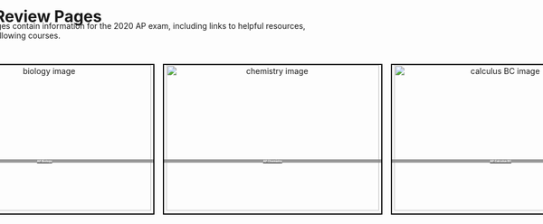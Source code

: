 <html>
     <head>
          <meta charset = "utf-8">
          <style>
               #title {
                    position: absolute;
                    left:-12%;
               }
               #subtitle {
                    position: absolute;
                    top: 100px;
                    left:-12%;
               }
               .courseLabel {
                    position: relative;
                    top: -100px;
                    font-size: 5;
                    background-color: rgba(128, 128, 128, 0.801);
                    color: white;
               }
               .coursePic {
                    position: relative;
                    width:99%;
                    margin: 0px 0px 0px 0px;
                    padding: 0px;
               }
               /* #calcPic {
                    width:96%;
               } */
               .bio_img_and_label {
                    position: absolute;
                    text-align: center;
                    width: 40%;
                    height: 263px;
                    top: 40px;
                    padding: 0px;
                    margin: 150px 0px 0px 0px;
                    left: -12%;
                    border: 2px solid black;
               }
               .chem_img_and_label {
                    position: absolute;
                    text-align: center;
                    width: 40%;
                    height: 263px;
                    top: 40px;
                    padding: 0px;
                    margin: 150px 0px 0px 0px;
                    left: 30%;
                    border: 2px solid black;
               }
               .calc_img_and_label {
                    position: absolute;
                    text-align: center;
                    width: 40%;
                    height:263px;
                    top: 40px;
                    padding: 0px;
                    margin: 150px 0px 0px 0px;
                    left: 72%;
                    border: 2px solid black;
               }
          </style>
     </head>
     <body>
          <h1 id="title">Course Review Pages</h1>
          <p id="subtitle">These review pages contain information for the 2020 AP exam, including links to helpful resources,<br> for each of the following courses.</p>
          <div id="biology" class="bio_img_and_label">
               <a target="-blank" href="biology.html">
                    <img src="https://user-images.githubusercontent.com/63515930/79056396-2afb4a80-7c24-11ea-9b60-e09ca904730d.jpg" alt="biology image" id="bioPic" class="coursePic"/>
                    <h2 class="courseLabel">AP Biology</h2>
               </a>
          </div>
          <div id="chemistry" class="chem_img_and_label">
               <a target="-blank" href="chemistry.html">
                    <img src="https://user-images.githubusercontent.com/63515930/79074404-2b462500-7cba-11ea-93bc-e48892f04e4f.png" alt="chemistry image" id="chemPic" class="coursePic"/>
                    <h2 class="courseLabel">AP Chemistry</h2>
               </a>
          </div>
          <div id="calculus" class="calc_img_and_label">
               <a target="-blank" href="calculusBC.html">
                    <img src="https://user-images.githubusercontent.com/63515930/79074622-76146c80-7cbb-11ea-8014-975b8cf10818.png" alt="calculus BC image" id="calcPic" class="coursePic"/>
                    <h2 class="courseLabel">AP Calculus BC</h2>
               </a>
          </div>
          <p><br><br><br><br><br><br><br><br><br><br><br><br><br><br><br><br><br><br><br><br><br><br><br><br><br><br><br><br></p>
     </body>
</html>
